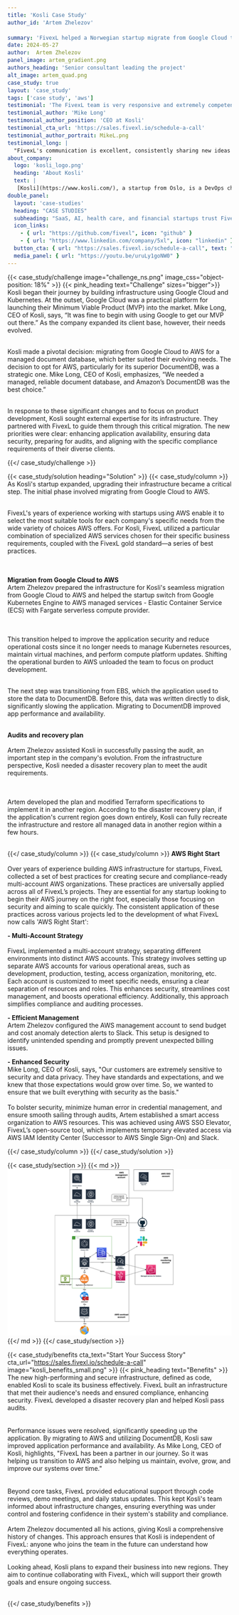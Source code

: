 ```yaml
---
title: 'Kosli Case Study'
author_id: 'Artem Zhelezov'
 
summary: 'FivexL helped a Norwegian startup migrate from Google Cloud to AWS ECS, enabling them to scale their business and pass audits.'
date: 2024-05-27 
author:  Artem Zhelezov
panel_image: artem_gradient.png
authors_heading: 'Senior consultant leading the project'
alt_image: artem_quad.png
case_study: true
layout: 'case_study'
tags: ['case study', 'aws']
testimonial: 'The FivexL team is very responsive and extremely competent, demonstrating a deep understanding and expertise in AWS.'
testimonial_author: 'Mike Long'
testimonial_author_position: 'CEO at Kosli'
testimonial_cta_url: 'https://sales.fivexl.io/schedule-a-call'
testimonial_author_portrait: MikeL.png
testimonial_long: |
  "FivexL's communication is excellent, consistently sharing new ideas with us. We trust the team to implement solutions safely and without any issues, we've never experienced downtime with our infrastructure. FivexL has been a reliable partner throughout this entire period."
about_company:
  logo: 'kosli_logo.png'
  heading: 'About Kosli'
  text: |
   [Kosli](https://www.kosli.com/), a startup from Oslo, is a DevOps change management platform for regulated industries like banking, insurance, healthcare, and medical device manufacturing. It automates change approvals, audits, and compliance, making it easier for teams to meet industry regulations and standards like SOC2 and ISO. By recording every step of the software development process and tracking what’s running in environments, Kosli helps organizations to maintain security and compliance in their software delivery processes.
double_panel:
  layout: 'case-studies'
  heading: "CASE STUDIES"
  subheading: "SaaS, AI, health care, and financial startups trust FivexL to build their infrastructure in AWS, empowering their businesses to grow faster. Learn how."
  icon_links:
    - { url: "https://github.com/fivexl", icon: "github" }
    - { url: "https://www.linkedin.com/company/5xl", icon: "linkedin" }
  button_cta: { url: "https://sales.fivexl.io/schedule-a-call", text: "Book a consultation" }
  media_panel: { url: "https://youtu.be/uruLy1goNW0" }
---
```

{{< case_study/challenge  image="challenge_ns.png" image_css="object-position: 18%" >}}
{{< pink_heading text="Challenge"  sizes="bigger">}}
Kosli began their journey by building infrastructure using Google Cloud and Kubernetes. At the outset, Google Cloud was a practical platform for launching their Minimum Viable Product (MVP) into the market. Mike Long, CEO of Kosli, says, “It was fine to begin with using Google to get our MVP out there.” As the company expanded its client base, however, their needs evolved.<br/>
<br/>

Kosli made a pivotal decision: migrating from Google Cloud to AWS for a managed document database, which better suited their evolving needs. The decision to opt for AWS, particularly for its superior DocumentDB, was a strategic one. Mike Long, CEO of Kosli, emphasizes, “We needed a managed, reliable document database, and Amazon’s DocumentDB was the best choice.”<br/>
<br/>  

In response to these significant changes and to focus on product development, Kosli sought external expertise for its infrastructure. They partnered with FivexL to guide them through this critical migration. The new priorities were clear: enhancing application availability, ensuring data security, preparing for audits, and aligning with the specific compliance requirements of their diverse clients.
<br/>

{{</ case_study/challenge >}}
 
{{< case_study/solution heading="Solution" >}}
{{< case_study/column >}}
As Kosli's startup expanded, upgrading their infrastructure became a critical step. The initial phase involved migrating from Google Cloud to AWS.<br/> 
<br/>   

FivexL's years of experience working with startups using AWS enable it to select the most suitable tools for each company's specific needs from the wide variety of choices AWS offers. For Kosli, FivexL utilized a particular combination of specialized AWS services chosen for their specific business requirements, coupled with the FivexL gold standard—a series of best practices.<br/>  
<br/>  

**Migration from Google Cloud to AWS**  
Artem Zhelezov prepared the infrastructure for Kosli's seamless migration from Google Cloud to AWS and helped the startup switch from Google Kubernetes Engine to AWS managed services - Elastic Container Service (ECS) with Fargate serverless compute provider.<br/>  
<br/>  

This transition helped to improve the application security and reduce operational costs since it no longer needs to manage Kubernetes resources, maintain virtual machines, and perform compute platform updates. Shifting the operational burden to AWS unloaded the team to focus on product development.<br/> 
<br/>  

The next step was transitioning from EBS, which the application used to store the data to DocumentDB. Before this, data was written directly to disk, significantly slowing the application. Migrating to DocumentDB improved app performance and availability.<br/> 
<br/>  

**Audits and recovery plan**<br/>  
Artem Zhelezov assisted Kosli in successfully passing the audit, an important step in the company's evolution. From the infrastructure perspective, Kosli needed a disaster recovery plan to meet the audit requirements.<br/>  
<br/>  

Artem developed the plan and modified Terraform specifications to implement it in another region. According to the disaster recovery plan, if the application's current region goes down entirely, Kosli can fully recreate the infrastructure and restore all managed data in another region within a few hours.<br/> 
<br/>  


{{</ case_study/column >}}
{{< case_study/column >}}
**AWS Right Start**<br/>  
Over years of experience building AWS infrastructure for startups, FivexL collected a set of best practices for creating secure and compliance-ready multi-account AWS organizations. These practices are universally applied across all of FivexL’s projects. They are essential for any startup looking to begin their AWS journey on the right foot, especially those focusing on security and aiming to scale quickly. The consistent application of these practices across various projects led to the development of what FivexL now calls 'AWS Right Start':

**- Multi-Account Strategy**<br/>  
FivexL implemented a multi-account strategy, separating different environments into distinct AWS accounts. This strategy involves setting up separate AWS accounts for various operational areas, such as development, production, testing, access organization, monitoring, etc. Each account is customized to meet specific needs, ensuring a clear separation of resources and roles. This enhances security, streamlines cost management, and boosts operational efficiency. Additionally, this approach simplifies compliance and auditing processes. 


**- Efficient Management**<br/>
Artem Zhelezov configured the AWS management account to send budget and cost anomaly detection alerts to Slack. This setup is designed to identify unintended spending and promptly prevent unexpected billing issues.

**- Enhanced Security**<br/>
Mike Long, CEO of Kosli, says, "Our customers are extremely sensitive to security and data privacy. They have standards and expectations, and we knew that those expectations would grow over time. So, we wanted to ensure that we built everything with security as the basis."<br/>  
To bolster security, minimize human error in credential management, and ensure smooth sailing through audits, Artem established a smart access organization to AWS resources. This was achieved using AWS SSO Elevator,  FivexL’s open-source tool, which implements temporary elevated access via AWS IAM Identity Center (Successor to AWS Single Sign-On) and Slack. 
<br/>  
  
{{</ case_study/column >}}
{{</ case_study/solution >}} 

{{< case_study/section >}}
{{< md >}}![diagram](kosli_diagram.png){{</ md >}}
{{</ case_study/section >}}

{{< case_study/benefits
    cta_text="Start Your Success Story"
    cta_url="https://sales.fivexl.io/schedule-a-call"
    image="kosli_benefits_small.png"
    >}}
{{< pink_heading text="Benefits" >}}
The new high-performing and secure infrastructure, defined as code, enabled Kosli to scale its business effectively. FivexL built an infrastructure that met their audience's needs and ensured compliance, enhancing security. FivexL developed a disaster recovery plan and helped Kosli pass audits.<br/>  
<br/>
Performance issues were resolved, significantly speeding up the application. By migrating to AWS and utilizing DocumentDB, Kosli saw improved application performance and availability. As Mike Long, CEO of Kosli, highlights, "FivexL has been a partner in our journey. So it was helping us transition to AWS and also helping us maintain, evolve, grow, and improve our systems over time."<br/>  
<br/>
Beyond core tasks, FivexL provided educational support through code reviews, demo meetings, and daily status updates. This kept Kosli's team informed about infrastructure changes, ensuring everything was under control and fostering confidence in their system's stability and compliance.<br/> 
<br/>
Artem Zhelezov documented all his actions, giving Kosli a comprehensive history of changes. This approach ensures that Kosli is independent of FivexL: anyone who joins the team in the future can understand how everything operates.<br/>
<br/>
Looking ahead, Kosli plans to expand their business into new regions. They aim to continue collaborating with FivexL, which will support their growth goals and ensure ongoing success.
<br/>
<br/>




{{</ case_study/benefits >}}

